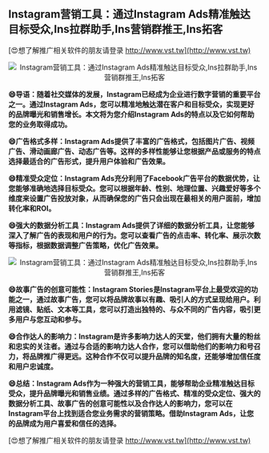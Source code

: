 ## **Instagram营销工具：通过Instagram Ads精准触达目标受众,Ins拉群助手,Ins营销群推王,Ins拓客**

[😍想了解推广相关软件的朋友请登录 http://www.vst.tw](http://www.vst.tw)

 <center><img src="https://vst.tw/MP4/tuiguang/png/5.png" alt="Instagram营销工具：通过Instagram Ads精准触达目标受众,Ins拉群助手,Ins营销群推王,Ins拓客"></center>

**😄导语：随着社交媒体的发展，Instagram已经成为企业进行数字营销的重要平台之一。通过Instagram Ads，您可以精准地触达潜在客户和目标受众，实现更好的品牌曝光和销售增长。本文将为您介绍Instagram Ads的特点以及它如何帮助您的业务取得成功。**

**😄广告格式多样：Instagram Ads提供了丰富的广告格式，包括图片广告、视频广告、滑动画廊广告、动态广告等。这样的多样性能够让您根据产品或服务的特点选择最适合的广告形式，提升用户体验和广告效果。**

**😄精准受众定位：Instagram Ads充分利用了Facebook广告平台的数据优势，让您能够准确地选择目标受众。您可以根据年龄、性别、地理位置、兴趣爱好等多个维度来设置广告投放对象，从而确保您的广告只会出现在最相关的用户面前，增加转化率和ROI。**

**😄强大的数据分析工具：Instagram Ads提供了详细的数据分析工具，让您能够深入了解广告的表现和用户的行为。您可以查看广告的点击率、转化率、展示次数等指标，根据数据调整广告策略，优化广告效果。**

 <center><img src="https://vst.tw/MP4/tuiguang/png/2.png" alt="Instagram营销工具：通过Instagram Ads精准触达目标受众,Ins拉群助手,Ins营销群推王,Ins拓客"></center>

**😄故事广告的创意可能性：Instagram Stories是Instagram平台上最受欢迎的功能之一，通过故事广告，您可以将品牌故事以有趣、吸引人的方式呈现给用户。利用滤镜、贴纸、文本等工具，您可以打造出独特的、与众不同的广告内容，吸引更多用户与您互动和参与。**

**😄合作达人的影响力：Instagram是许多影响力达人的天堂，他们拥有大量的粉丝和忠实的关注者。通过与合适的影响力达人合作，您可以借助他们的影响力和号召力，将品牌推广得更远。这种合作不仅可以提升品牌的知名度，还能够增加信任度和用户忠诚度。**

**😄总结：Instagram Ads作为一种强大的营销工具，能够帮助企业精准触达目标受众，提升品牌曝光和销售业绩。通过多样的广告格式、精准的受众定位、强大的数据分析工具、故事广告的创意可能性以及合作达人的影响力，您可以在Instagram平台上找到适合您业务需求的营销策略。借助Instagram Ads，让您的品牌成为用户喜爱和信任的选择。**

[😍想了解推广相关软件的朋友请登录 http://www.vst.tw](http://www.vst.tw)



